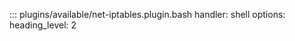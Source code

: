 ::: plugins/available/net-iptables.plugin.bash
    handler: shell
    options:
      heading_level: 2